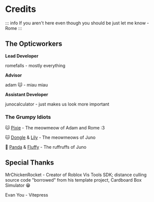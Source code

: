 # Credits

::: info
If you aren't here even though you should be just let me know - Rome
:::

## The Opticworkers


**Lead Developer**

romefalls - mostly everything

**Advisor**

adam :cat: - miau miau

**Assistant Developer**

junocalculator - just makes us look more important

### The Grumpy Idiots

:cat: [Pix](https://files.catbox.moe/ilc115.jpg)[ie](https://files.catbox.moe/90e3fd.jpg) - The meowmeow of Adam and Rome :3

:cat: [D](https://files.catbox.moe/x7ep27.jpg)[o](https://files.catbox.moe/0q4a80.jpg)[ng](https://files.catbox.moe/ml4df4.jpg)[le](https://files.catbox.moe/oscts4.jpg
 ) & [L](https://files.catbox.moe/kjual1.jpg)[i](https://files.catbox.moe/jzlr7t.jpg)[l](https://files.catbox.moe/jzlr7t.jpg)[y](https://files.catbox.moe/4l9pk0.jpg) - The meowmeows of Juno

:dog: [Panda](https://files.catbox.moe/be2g70.jpg) & [Fluffy](https://files.catbox.moe/70m5j7.jpg) - The ruffruffs of Juno

## Special Thanks

MrChickenRocket - Creator of Roblox Vis Tools SDK; distance culling source code "borrowed" from his template project, Cardboard Box Simulator :grin:


Evan You - Vitepress